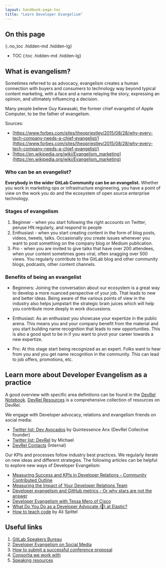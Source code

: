 ```yaml
---
layout: handbook-page-toc
title: "Learn Developer Evangelism"
---
```


## On this page
{:.no_toc .hidden-md .hidden-lg}

- TOC
{:toc .hidden-md .hidden-lg}


## What is evangelism?
Sometimes referred to as advocacy, evangelism creates a human connection with buyers and consumers to technology way beyond typical content marketing, with a face and a name relaying the story, expressing an opinion, and ultimately influencing a decision. 

Many people believe Guy Kawasaki, the former chief evangelist of Apple Computer, to be the father of evangelism.

Sources: 
* [https://www.forbes.com/sites/theopriestley/2015/08/28/why-every-tech-company-needs-a-chief-evangelist/](https://www.forbes.com/sites/theopriestley/2015/08/28/why-every-tech-company-needs-a-chief-evangelist/)  
* [https://en.wikipedia.org/wiki/Evangelism_marketing](https://en.wikipedia.org/wiki/Evangelism_marketing)  

### Who can be an evangelist?

**Everybody in the wider GitLab Community can be an evangelist.** Whether you work in marketing ops or infrastructure engineering, you have a point of view on the work you do and the ecosystem of open source enterprise technology. 

### Stages of evangelism
1. Beginner - when you start following the right accounts on Twitter, peruse HN regularly, and respond to people
2. Enthusiast - when you start creating content in the form of blog posts, videos, tweets, talks. Occasionally you create issues whenever you want to post something on the company blog or Medium publication.
3. Pro - when you are invited to give talks that have over 200 attendees, when your content sometimes goes viral, often snagging over 500 views. You regularly contribute to the GitLab blog and other community blogs, podcasts, other content channels.

### Benefits of being an evangelist
* Beginners: Joining the conversation about our ecosystem is a great way to develop a more nuanced perspective of your job. That leads to new and better ideas. Being aware of the various points of view in the industry also helps jumpstart the strategic brain juices which will help you contribute more deeply in work discussions. 

* Enthusiast: As an enthusiast you showcase your expertize in the public arena. This means you and your company benefit from the material and you start building name recognition that leads to new opportunities. This is also a good spot to be in if you want to pivot your career towards a new expertize.

* Pro: At this stage start being recognized as an expert. Folks want to hear from you and you get name recognition in the community. This can lead to job offers, promotions, etc.


## <i class="fa fa-newspaper-o" aria-hidden="true"></i> Learn more about Developer Evangelism as a practice

A good overview with specific area definitions can be found in the [DevRel Notebook](https://github.com/konradsopala/devrel-notebook). [DevRel Resources](https://devrelresourc.es/) is a comprehensive collection of resources on DevRel.

We engage with Developer advocacy, relations and evangelism friends on social media:

- [Twitter list: Dev Avocados](https://twitter.com/i/lists/1012393598262874112/members) by Quintessence Anx (DevRel Collective founder)
- [Twitter list: DevRel](https://twitter.com/i/lists/1288789359865606145/members) by Michael
- [DevRel Contacts](https://docs.google.com/document/d/1ZX4BIwJTL0nVdkpRvLYDdk67jQfkRD_ErJWWHn-4KP8/edit) (Internal)

Our KPIs and processes follow industry best practices. We regularly iterate on new ideas and different strategies. The following articles can be helpful to explore new ways of Developer Evangelism:

- [Measuring Success and KPIs in Developer Relations - Community Contributed Outline](https://dev.to/tessamero/measuring-success-and-kpis-in-developer-relations-community-contributed-outline-1383)
- [Measuring the Impact of Your Developer Relations Team](https://openviewpartners.com/blog/measuring-the-impact-of-your-developer-relations-team/)
- [Developer evangelism and GitHub metrics - Or why stars are not the answer](https://devrel.net/strategy-and-metrics/developer-evangelism-github-metrics)
- [Developer Evangelism with Tessa Mero of Cisco](https://openchannel.io/blog/developer-evangelism-tessa-mero-cisco/)
- [What Do You Do as a Developer Advocate (🥑) at Elastic?](https://xeraa.net/blog/2020_what-do-you-do-as-a-developer-advocate-at-elastic/)
- [How to teach code](https://welearncode.com/teaching-code/) by Ali Spittel

## <i class="fa fa-external-link" aria-hidden="true"></i> Useful links

1. [GitLab Speakers Bureau](/handbook/marketing/community-relations/developer-evangelism/speakers-bureau/)
1. [Developer Evangelism on Social Media](/handbook/marketing/community-relations/developer-evangelism/social-media/)
1. [How to submit a successful conference proposal](/handbook/marketing/community-relations/developer-evangelism/writing-cfps/)
1. [Consortia we work with](/handbook/marketing/community-relations/community-programs/opensource-program)
1. [Speaking resources](/handbook/marketing/corporate-marketing/speaking-resources/)
